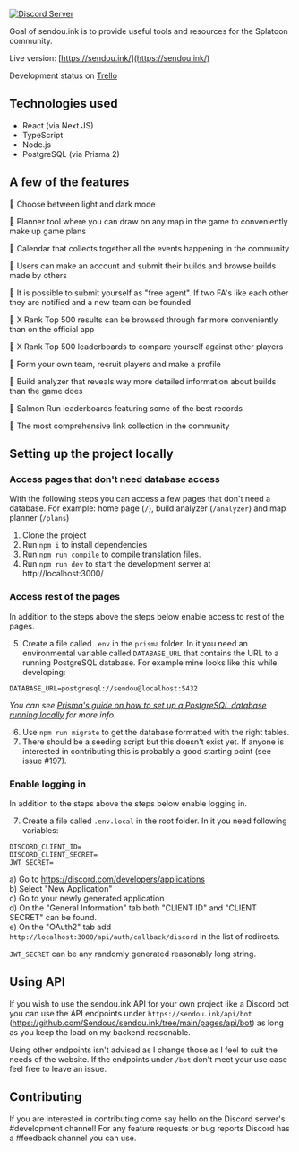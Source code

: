[![Discord Server](https://discordapp.com/api/guilds/299182152161951744/embed.png)](https://discord.gg/sendou)

Goal of sendou.ink is to provide useful tools and resources for the Splatoon community.

Live version: [https://sendou.ink/](https://sendou.ink/)

Development status on [Trello](https://trello.com/b/z9gCYsPy/sendouink)

## Technologies used

- React (via Next.JS)
- TypeScript
- Node.js
- PostgreSQL (via Prisma 2)

## A few of the features

🐙 Choose between light and dark mode

🦑 Planner tool where you can draw on any map in the game to conveniently make up game plans

🐙 Calendar that collects together all the events happening in the community

🦑 Users can make an account and submit their builds and browse builds made by others

🐙 It is possible to submit yourself as "free agent". If two FA's like each other they are notified and a new team can be founded

🦑 X Rank Top 500 results can be browsed through far more conveniently than on the official app

🐙 X Rank Top 500 leaderboards to compare yourself against other players

🦑 Form your own team, recruit players and make a profile

🐙 Build analyzer that reveals way more detailed information about builds than the game does

🦑 Salmon Run leaderboards featuring some of the best records

🐙 The most comprehensive link collection in the community

## Setting up the project locally

### Access pages that don't need database access

With the following steps you can access a few pages that don't need a database. For example: home page (`/`), build analyzer (`/analyzer`) and map planner (`/plans`)

1. Clone the project
2. Run `npm i` to install dependencies
3. Run `npm run compile` to compile translation files.
4. Run `npm run dev` to start the development server at http://localhost:3000/

### Access rest of the pages

In addition to the steps above the steps below enable access to rest of the pages.

5. Create a file called `.env` in the `prisma` folder. In it you need an environmental variable called `DATABASE_URL` that contains the URL to a running PostgreSQL database. For example mine looks like this while developing:

```
DATABASE_URL=postgresql://sendou@localhost:5432
```

_You can see [Prisma's guide on how to set up a PostgreSQL database running locally](https://www.prisma.io/dataguide/postgresql/setting-up-a-local-postgresql-database) for more info._

6. Use `npm run migrate` to get the database formatted with the right tables.
7. There should be a seeding script but this doesn't exist yet. If anyone is interested in contributing this is probably a good starting point (see issue #197).

### Enable logging in

In addition to the steps above the steps below enable logging in.

7. Create a file called `.env.local` in the root folder. In it you need following variables:

```
DISCORD_CLIENT_ID=
DISCORD_CLIENT_SECRET=
JWT_SECRET=
```

a) Go to https://discord.com/developers/applications  
b) Select "New Application"  
c) Go to your newly generated application  
d) On the "General Information" tab both "CLIENT ID" and "CLIENT SECRET" can be found.  
e) On the "OAuth2" tab add `http://localhost:3000/api/auth/callback/discord` in the list of redirects.

`JWT_SECRET` can be any randomly generated reasonably long string.

## Using API

If you wish to use the sendou.ink API for your own project like a Discord bot you can use the API endpoints under `https://sendou.ink/api/bot` (https://github.com/Sendouc/sendou.ink/tree/main/pages/api/bot) as long as you keep the load on my backend reasonable.

Using other endpoints isn't advised as I change those as I feel to suit the needs of the website. If the endpoints under `/bot` don't meet your use case feel free to leave an issue.

## Contributing

If you are interested in contributing come say hello on the Discord server's #development channel! For any feature requests or bug reports Discord has a #feedback channel you can use.
